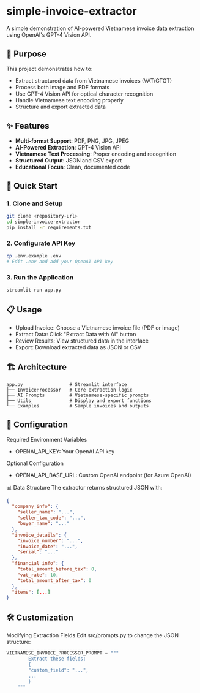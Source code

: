 # simple-invoice-extractor

A simple demonstration of AI-powered Vietnamese invoice data extraction using OpenAI's GPT-4 Vision API.

## 🎯 Purpose

This project demonstrates how to:
- Extract structured data from Vietnamese invoices (VAT/GTGT)
- Process both image and PDF formats
- Use GPT-4 Vision API for optical character recognition
- Handle Vietnamese text encoding properly
- Structure and export extracted data

## ✨ Features

- **Multi-format Support**: PDF, PNG, JPG, JPEG
- **AI-Powered Extraction**: GPT-4 Vision API
- **Vietnamese Text Processing**: Proper encoding and recognition
- **Structured Output**: JSON and CSV export
- **Educational Focus**: Clean, documented code

## 🚀 Quick Start

### 1. Clone and Setup
```bash
git clone <repository-url>
cd simple-invoice-extractor
pip install -r requirements.txt
```

### 2. Configurate API Key
```bash
cp .env.example .env
# Edit .env and add your OpenAI API key
```

### 3. Run the Application
```bash
streamlit run app.py
```

## 📋 Usage
- Upload Invoice: Choose a Vietnamese invoice file (PDF or image)
- Extract Data: Click "Extract Data with AI" button
- Review Results: View structured data in the interface
- Export: Download extracted data as JSON or CSV

## 🏗️ Architecture
```
app.py                 # Streamlit interface
├── InvoiceProcessor   # Core extraction logic
├── AI Prompts         # Vietnamese-specific prompts
├── Utils              # Display and export functions
└── Examples           # Sample invoices and outputs
```

## 🔧 Configuration
Required Environment Variables
- OPENAI_API_KEY: Your OpenAI API key

Optional Configuration
- OPENAI_API_BASE_URL: Custom OpenAI endpoint (for Azure OpenAI)

📊 Data Structure
The extractor returns structured JSON with:
```json
{
  "company_info": {
    "seller_name": "...",
    "seller_tax_code": "...",
    "buyer_name": "..."
  },
  "invoice_details": {
    "invoice_number": "...",
    "invoice_date": "...",
    "serial": "..."
  },
  "financial_info": {
    "total_amount_before_tax": 0,
    "vat_rate": 10,
    "total_amount_after_tax": 0
  },
  "items": [...]
}
```

## 🛠️ Customization
Modifying Extraction Fields
Edit src/prompts.py to change the JSON structure:

```python
VIETNAMESE_INVOICE_PROCESSOR_PROMPT = """
        Extract these fields:
        {
        "custom_field": "...",
        ...
        }
    """
```

